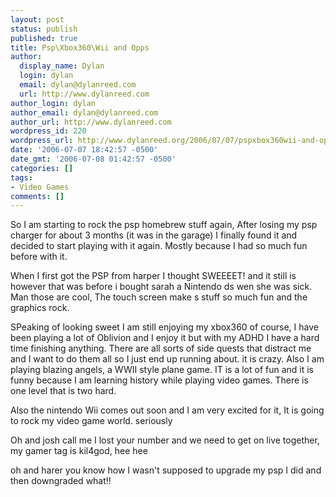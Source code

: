```yaml
---
layout: post
status: publish
published: true
title: Psp\Xbox360\Wii and Opps
author:
  display_name: Dylan
  login: dylan
  email: dylan@dylanreed.com
  url: http://www.dylanreed.com
author_login: dylan
author_email: dylan@dylanreed.com
author_url: http://www.dylanreed.com
wordpress_id: 220
wordpress_url: http://www.dylanreed.org/2006/07/07/pspxbox360wii-and-opps/
date: '2006-07-07 18:42:57 -0500'
date_gmt: '2006-07-08 01:42:57 -0500'
categories: []
tags:
- Video Games
comments: []
---
```

<p>So I am starting to rock the psp homebrew stuff again, After losing my psp charger for about 3 months (it was in the garage) I finally found it and decided to start playing with it again. Mostly because I had so much fun before with it.</p>
<p>When I first got the PSP from harper I thought SWEEEET! and it still is however that was before i bought sarah a Nintendo ds wen she was sick. Man those are cool, The touch screen make s stuff so much fun and the graphics rock.</p>
<p>SPeaking of looking sweet I am still enjoying my xbox360 of course, I have been playing a lot of Oblivion and I enjoy it but with my ADHD I have a hard time finishing anything. There are all sorts of side quests that distract me and I want to do them all so I just end up running about. it is crazy. Also I am playing blazing angels, a WWII style plane game. IT is a lot of fun and it is funny because I am learning history while playing video games. There is one level that is two hard.</p>
<p>Also the nintendo Wii comes out soon and I am very excited for it, It is going to rock my video game world. seriously</p>
<p>Oh and josh call me I lost your number and we need to get on live together, my gamer tag is kil4god, hee hee</p>
<p>oh and harer you know how I wasn't supposed to upgrade my psp I did and then downgraded what!!</p>
